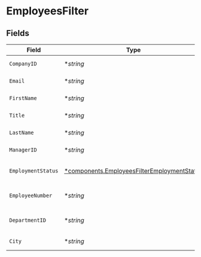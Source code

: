 # EmployeesFilter


## Fields

| Field                                                                                                     | Type                                                                                                      | Required                                                                                                  | Description                                                                                               | Example                                                                                                   |
| --------------------------------------------------------------------------------------------------------- | --------------------------------------------------------------------------------------------------------- | --------------------------------------------------------------------------------------------------------- | --------------------------------------------------------------------------------------------------------- | --------------------------------------------------------------------------------------------------------- |
| `CompanyID`                                                                                               | **string*                                                                                                 | :heavy_minus_sign:                                                                                        | Company ID to filter on                                                                                   | 1234                                                                                                      |
| `Email`                                                                                                   | **string*                                                                                                 | :heavy_minus_sign:                                                                                        | Email to filter on                                                                                        | elon@tesla.com                                                                                            |
| `FirstName`                                                                                               | **string*                                                                                                 | :heavy_minus_sign:                                                                                        | First Name to filter on                                                                                   | Elon                                                                                                      |
| `Title`                                                                                                   | **string*                                                                                                 | :heavy_minus_sign:                                                                                        | Job title to filter on                                                                                    | Manager                                                                                                   |
| `LastName`                                                                                                | **string*                                                                                                 | :heavy_minus_sign:                                                                                        | Last Name to filter on                                                                                    | Musk                                                                                                      |
| `ManagerID`                                                                                               | **string*                                                                                                 | :heavy_minus_sign:                                                                                        | Manager id to filter on                                                                                   | 1234                                                                                                      |
| `EmploymentStatus`                                                                                        | [*components.EmployeesFilterEmploymentStatus](../../models/components/employeesfilteremploymentstatus.md) | :heavy_minus_sign:                                                                                        | Employment status to filter on                                                                            | active                                                                                                    |
| `EmployeeNumber`                                                                                          | **string*                                                                                                 | :heavy_minus_sign:                                                                                        | Employee number to filter on                                                                              | 123456-AB                                                                                                 |
| `DepartmentID`                                                                                            | **string*                                                                                                 | :heavy_minus_sign:                                                                                        | ID of the department to filter on                                                                         | 1234                                                                                                      |
| `City`                                                                                                    | **string*                                                                                                 | :heavy_minus_sign:                                                                                        | City to filter on                                                                                         | San Francisco                                                                                             |